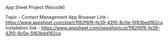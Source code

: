 App Sheet Project (Nocode)

Topic - Contact Management App
Browser Link  - https://www.appsheet.com/start/1f82f6f9-fe39-42f0-8c0e-5f83bed162ca
Installation link - https://www.appsheet.com/newshortcut/1f82f6f9-fe39-42f0-8c0e-5f83bed162ca 
